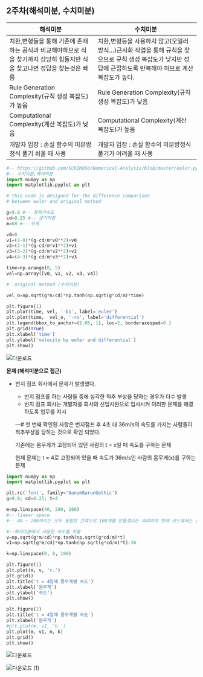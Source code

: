 ## 2주차(해석미분, 수치미분)


| 해석미분 | 수치미분 |
| --- | --- |
| 치환,변형들을 통해 기존에 존재하는 공식과 비교해야하므로 식을 찾기까지 상당히 힘들지만 식을 찾고나면 정답을 찾는것은 빠름 | 치환,변형등을 사용하지 않고(오일러 방식…)근사화 작업을 통해 규칙을 찾으므로 규칙 생성 복잡도가 낮지만 정답에 근접하도록 반복해야 하므로 계산 복잡도가 높다. |
| Rule Generation Complexity(규칙 생성 복잡도)가 높음 | Rule Generation Complexity(규칙 생성 복잡도)가 낮음 |
| Computational Complexity(계산 복잡도)가 낮음 | Computational Complexity(계산 복잡도)가 높음 |
| 개발자 입장 : 손실 함수의 미분방정식 풀기 쉬울 때 사용 | 개발자 입장 : 손실 함수의 미분방정식 풀기가 어려울 때 사용 |

```python
#-- https://github.com/SCKIMOSU/Numerical-Analysis/blob/master/euler.py\
#-- 수치미분,해석미분 
import numpy as np
import matplotlib.pyplot as plt

# this code is designed for the difference comparison 
# between euler and original method 

g=9.8 #-- 중력가속도
cd=0.25 #-- 공기저항
m=68 #-- 무게

v0=0
v1=(1-0)*(g-cd/m*v0**2)+v0
v2=(2-1)*(g-cd/m*v1**2)+v1
v3=(3-2)*(g-cd/m*v2**2)+v2
v4=(4-3)*(g-cd/m*v3**2)+v3

time=np.arange(0, 5)
vel=np.array([v0, v1, v2, v3, v4])

#  original method (수치미분)

vel_o=np.sqrt(g*m/cd)*np.tanh(np.sqrt(g*cd/m)*time)

plt.figure(1)
plt.plot(time, vel, '-b1', label='euler')
plt.plot(time,  vel_o, '-ro', label='differential')
plt.legend(bbox_to_anchor=(1.05, 1), loc=2, borderaxespad=0.)
plt.grid(True)
plt.xlabel('time')
plt.ylabel('velocity by euler and differential')
plt.show()
```

![다운로드](https://user-images.githubusercontent.com/79856225/224893688-2dc2edda-69b9-4153-8134-4580c4fab0fd.png)


**문제 (해석미분으로 접근)**

- 번지 점프 회사에서 문제가 발생했다.
    - 번지 점프를 하는 사람들 중에 심각한 척추 부상을 당하는 경우가 다수 발생
    - 번지 점프 회사는 개발자를 회사의 신입사원으로 입사시켜 이러한 문제를 해결하도록 업무를 지시
    
    —# 첫 번째 확인된 사항은 번지점프 후 4초 대 36m/s의 속도를 가지는 사람들이 척추부상을 당하는 것으로 확인 되었다.
    
    기존에는 몸무게가 고정되어 있던 사람의 t = x일 때 속도를 구하는 문제
    
    현재 문제는 t = 4로 고정되어 있을 때 속도가 36m/s인 사람의 몸무게(x)를 구하는 문제
    

```python
import numpy as np
import matplotlib.pyplot as plt

plt.rc('font', family='NanumBarunGothic') 
g=9.8; cd=0.25; t=4

m=np.linspace(40, 200, 100)
#-- linear space 
#-- 40 ~ 200까지는 모두 동일한 간격으로 100개를 만들겠다는 의미이며 현재 코드에서는 몸무게를 의미

#--해석미분에서 사용한 속도를 이용
v=np.sqrt(g*m/cd)*np.tanh(np.sqrt(g*cd/m)*t)
v1=np.sqrt(g*m/cd)*np.tanh(np.sqrt(g*cd/m)*t)-36

k=np.linspace(0, 0, 100)

plt.figure(1)
plt.plot(m, v, 'r.')
plt.grid()
plt.title('t = 4일때 몸무게별 속도')
plt.xlabel('몸무게')
plt.ylabel('속도')
plt.show()

plt.figure(2)
plt.title('t = 4일때 몸무게별 속도')
plt.xlabel('몸무게')
#plt.plot(m, v1, 'b.')
plt.plot(m, v1, m, k)
plt.grid()
plt.show()
```

![다운로드](https://user-images.githubusercontent.com/79856225/224893780-00f2dd4c-b9e3-477c-9ada-2ee9aa111b57.png)

![다운로드 (1)](https://user-images.githubusercontent.com/79856225/224893791-1637cdd5-7924-4561-934b-ebe7b74b29c3.png)